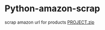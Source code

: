 # Python-amazon-scrap
scrap amazon url for products
[PROJECT.zip](https://github.com/30mrigank/Python-amazon-scrap/files/8288381/PROJECT.zip)
